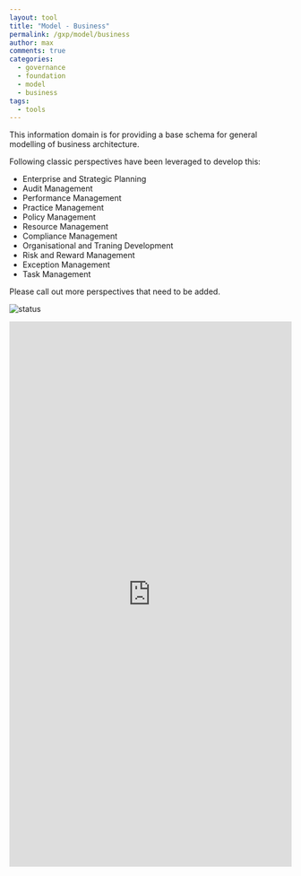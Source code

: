 ```yaml
---
layout: tool
title: "Model - Business"
permalink: /gxp/model/business
author: max
comments: true
categories:
  - governance
  - foundation
  - model
  - business
tags:
  - tools
---
```


This information domain is for providing a base schema for general modelling of business architecture.

Following classic perspectives have been leveraged to develop this:

* Enterprise and Strategic Planning
* Audit Management
* Performance Management
* Practice Management
* Policy Management
* Resource Management
* Compliance Management
* Organisational and Traning Development
* Risk and Reward Management
* Exception Management
* Task Management

Please call out more perspectives that need to be added.

![status](https://img.shields.io/badge/status-draft-red)

<iframe
  class="diagram"
  frameborder="0"
  style="width:100%;height:973px;"
  src="https://viewer.diagrams.net/#Uhttps%3A%2F%2Fdrive.google.com%2Fuc%3Fid%3D1aRsuMeJJxG60YwnNezoTkzPwlnOciHJN">
</iframe>
